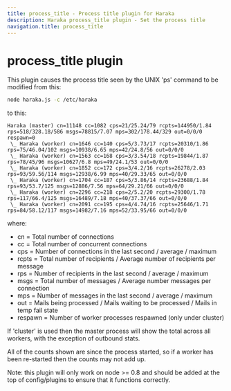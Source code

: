 ```yaml
---
title: process_title - Process title plugin for Haraka
description: Haraka process_title plugin - Set the process title
navigation.title: process_title
---
```


# process_title plugin

This plugin causes the process title seen by the UNIX 'ps' command to
be modified from this:

```sh
node haraka.js -c /etc/haraka
```

to this:

```
Haraka (master) cn=11148 cc=1082 cps=21/25.24/79 rcpts=144950/1.84 rps=518/328.18/586 msgs=78815/7.07 mps=302/178.44/329 out=0/0/0 respawn=0 
 \_ Haraka (worker) cn=1646 cc=140 cps=5/3.73/17 rcpts=20310/1.86 rps=75/46.04/102 msgs=10938/6.65 mps=42/24.8/56 out=0/0/0 
 \_ Haraka (worker) cn=1563 cc=168 cps=3/3.54/18 rcpts=19844/1.87 rps=78/45/96 msgs=10627/6.8 mps=49/24.1/53 out=0/0/0 
 \_ Haraka (worker) cn=1852 cc=172 cps=3/4.2/16 rcpts=26278/2.03 rps=93/59.56/114 msgs=12938/6.99 mps=40/29.33/65 out=0/0/0 
 \_ Haraka (worker) cn=1704 cc=187 cps=5/3.86/14 rcpts=23688/1.84 rps=93/53.7/125 msgs=12886/7.56 mps=64/29.21/66 out=0/0/0 
 \_ Haraka (worker) cn=2296 cc=218 cps=2/5.2/20 rcpts=29300/1.78 rps=117/66.4/125 msgs=16489/7.18 mps=40/37.37/66 out=0/0/0 
 \_ Haraka (worker) cn=2091 cc=195 cps=4/4.74/16 rcpts=25646/1.71 rps=84/58.12/117 msgs=14982/7.16 mps=52/33.95/66 out=0/0/0 
```

where:

* cn = Total number of connections
* cc = Total number of concurrent connections
* cps = Number of connections in the last second / average / maximum
* rcpts = Total number of recipients / Average number of recipients per message
* rps = Number of recipients in the last second / average / maximum
* msgs = Total number of messages / Average number messages per connection
* mps = Number of messages in the last second / average / maximum
* out = Mails being processed / Mails waiting to be processed / Mails in temp fail state
* respawn = Number of worker processes respawned (only under cluster)

If 'cluster' is used then the master process will show the total
across all workers, with the exception of outbound stats.

All of the counts shown are since the process started, so if a 
worker has been re-started then the counts may not add up.

Note: this plugin will only work on node >= 0.8 and should be
added at the top of config/plugins to ensure that it functions
correctly.